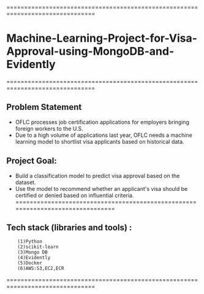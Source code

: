 
===============================================================================
# Machine-Learning-Project-for-Visa-Approval-using-MongoDB-and-Evidently
===============================================================================
## Problem Statement

* OFLC processes job certification applications for employers bringing foreign workers to the U.S.
* Due to a high volume of applications last year, OFLC needs a machine learning model to shortlist visa applicants based on historical data.

## Project Goal:

* Build a classification model to predict visa approval based on the dataset.
* Use the model to recommend whether an applicant's visa should be certified or denied based on influential criteria.
===============================================================================

## Tech stack (libraries and tools) :
        (1)Python
        (2)scikit-learn
        (3)Mongo DB
        (4)Evidently
        (5)Docker
        (6)AWS:S3,EC2,ECR
        
===============================================================================